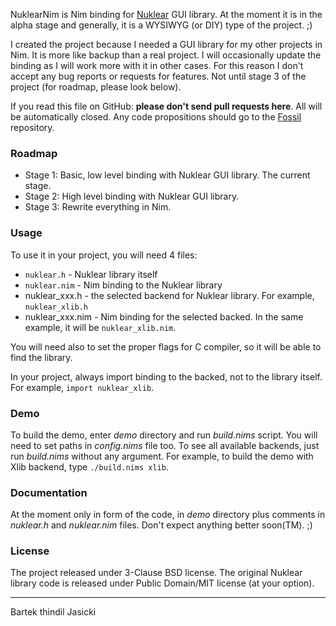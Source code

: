 NuklearNim is Nim binding for [Nuklear](https://github.com/Immediate-Mode-UI/Nuklear/)
GUI library. At the moment it is in the alpha stage and generally, it is
a WYSIWYG (or DIY) type of the project. ;)

I created the project because I needed a GUI library for my other projects in
Nim. It is more like backup than a real project. I will occasionally update the
binding as I will work more with it in other cases. For this reason I
don't accept any bug reports or requests for features. Not until stage 3 of the
project (for roadmap, please look below).

If you read this file on GitHub: **please don't send pull requests here**. All will
be automatically closed. Any code propositions should go to the
[Fossil](https://www.laeran.pl/repositories/nuklearnim) repository.

### Roadmap

* Stage 1: Basic, low level binding with Nuklear GUI library. The current stage.
* Stage 2: High level binding with Nuklear GUI library.
* Stage 3: Rewrite everything in Nim.

### Usage

To use it in your project, you will need 4 files:

* `nuklear.h` - Nuklear library itself
* `nuklear.nim` - Nim binding to the Nuklear library
* nuklear_xxx.h - the selected backend for Nuklear library. For example,
  `nuklear_xlib.h`
* nuklear_xxx.nim - Nim binding for the selected backed. In the same example,
  it will be `nuklear_xlib.nim`.

You will need also to set the proper flags for C compiler, so it will be able to
find the library.

In your project, always import binding to the backed, not to the library
itself. For example, `import nuklear_xlib`.

### Demo

To build the demo, enter *demo* directory and run *build.nims* script. You will
need to set paths in *config.nims* file too. To see all available backends,
just run *build.nims* without any argument. For example, to build the demo with
Xlib backend, type `./build.nims xlib`.

### Documentation

At the moment only in form of the code, in *demo* directory plus comments in
*nuklear.h* and *nuklear.nim* files. Don't expect anything better soon(TM). ;)

### License

The project released under 3-Clause BSD license. The original Nuklear library
code is released under Public Domain/MIT license (at your option).

---

Bartek thindil Jasicki
